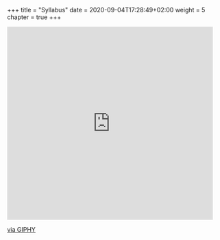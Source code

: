 +++
title = "Syllabus"
date = 2020-09-04T17:28:49+02:00
weight = 5
chapter = true
+++

<iframe src="https://giphy.com/embed/CjmvTCZf2U3p09Cn0h" width="480" height="452" frameBorder="0" class="giphy-embed" allowFullScreen></iframe><p><a href="https://giphy.com/gifs/leroypatterson-cat-glasses-CjmvTCZf2U3p09Cn0h">via GIPHY</a></p>